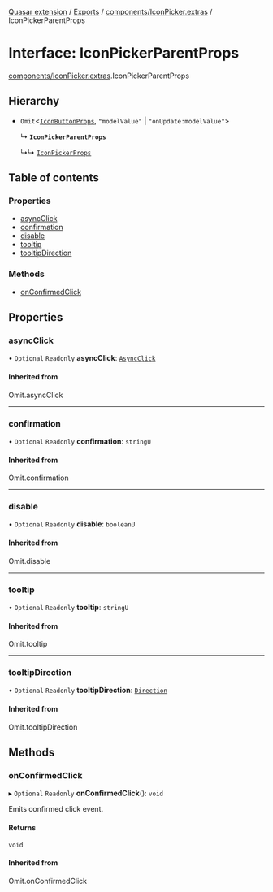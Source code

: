 [Quasar extension](../index.md) / [Exports](../modules.md) / [components/IconPicker.extras](../modules/components_IconPicker_extras.md) / IconPickerParentProps

# Interface: IconPickerParentProps

[components/IconPicker.extras](../modules/components_IconPicker_extras.md).IconPickerParentProps

## Hierarchy

- `Omit`<[`IconButtonProps`](components_IconButton_extras.IconButtonProps.md), ``"modelValue"`` \| ``"onUpdate:modelValue"``\>

  ↳ **`IconPickerParentProps`**

  ↳↳ [`IconPickerProps`](components_IconPicker_extras.IconPickerProps.md)

## Table of contents

### Properties

- [asyncClick](components_IconPicker_extras.IconPickerParentProps.md#asyncclick)
- [confirmation](components_IconPicker_extras.IconPickerParentProps.md#confirmation)
- [disable](components_IconPicker_extras.IconPickerParentProps.md#disable)
- [tooltip](components_IconPicker_extras.IconPickerParentProps.md#tooltip)
- [tooltipDirection](components_IconPicker_extras.IconPickerParentProps.md#tooltipdirection)

### Methods

- [onConfirmedClick](components_IconPicker_extras.IconPickerParentProps.md#onconfirmedclick)

## Properties

### asyncClick

• `Optional` `Readonly` **asyncClick**: [`AsyncClick`](components_BaseButton_extras.AsyncClick.md)

#### Inherited from

Omit.asyncClick

___

### confirmation

• `Optional` `Readonly` **confirmation**: `stringU`

#### Inherited from

Omit.confirmation

___

### disable

• `Optional` `Readonly` **disable**: `booleanU`

#### Inherited from

Omit.disable

___

### tooltip

• `Optional` `Readonly` **tooltip**: `stringU`

#### Inherited from

Omit.tooltip

___

### tooltipDirection

• `Optional` `Readonly` **tooltipDirection**: [`Direction`](../modules/components_Tooltip_extras.md#direction)

#### Inherited from

Omit.tooltipDirection

## Methods

### onConfirmedClick

▸ `Optional` `Readonly` **onConfirmedClick**(): `void`

Emits confirmed click event.

#### Returns

`void`

#### Inherited from

Omit.onConfirmedClick

